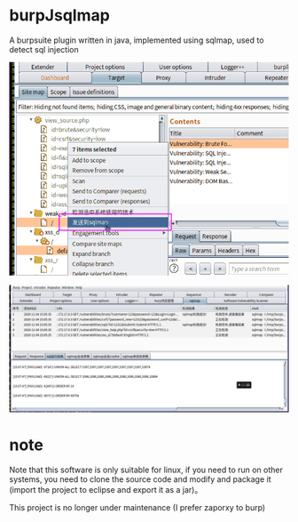 # burpJsqlmap
A burpsuite plugin written in java, implemented using sqlmap, used to detect sql injection


![image](https://github.com/YU5Z8X2CvH1fv4ep/burpJsqlmap/blob/main/123123.png)

![image](https://github.com/YU5Z8X2CvH1fv4ep/burpJsqlmap/blob/main/screenscast_20201104_150747.gif)

# note
Note that this software is only suitable for linux, if you need to run on other systems, you need to clone the source code and modify and package it (import the project to eclipse and export it as a jar)。

This project is no longer under maintenance (I prefer zaporxy to burp)
